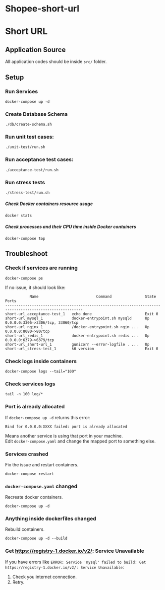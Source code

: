 # Shopee-short-url
# Short URL

## Application Source
All application codes should be inside `src/` folder.

## Setup
### Run Services
```
docker-compose up -d
```

### Create Database Schema
```
./db/create-schema.sh
```

### Run unit test cases:
```
./unit-test/run.sh
```

### Run acceptance test cases:
```
./acceptance-test/run.sh
```

### Run stress tests
```
./stress-test/run.sh
```
##### Check Docker containers resource usage
```
docker stats
```
##### Check processes and their CPU time inside Docker containers
```
docker-compose top
```

## Troubleshoot
### Check if services are running
```
docker-compose ps
```
If no issue, it should look like:
```
           Name                          Command               State                  Ports
---------------------------------------------------------------------------------------------------------
short-url_acceptance-test_1   echo done                        Exit 0
short-url_mysql_1             docker-entrypoint.sh mysqld      Up       0.0.0.0:3306->3306/tcp, 33060/tcp
short-url_nginx_1             /docker-entrypoint.sh ngin ...   Up       0.0.0.0:8080->80/tcp
short-url_redis_1             docker-entrypoint.sh redis ...   Up       0.0.0.0:6379->6379/tcp
short-url_short-url_1         gunicorn --error-logfile . ...   Up
short-url_stress-test_1       k6 version                       Exit 0
```

### Check logs inside containers
```
docker-compose logs --tail="100"
```

### Check services logs
```
tail -n 100 log/*
```

### Port is already allocated
If `docker-compose up -d` returns this error:
```
Bind for 0.0.0.0:XXXX failed: port is already allocated
```
Means another service is using that port in your machine.  
Edit `docker-compose.yaml` and change the mapped port to something else.

### Services crashed
Fix the issue and restart containers.
```
docker-compose restart
```

### `docker-compose.yaml` changed
Recreate docker containers.
```
docker-compose up -d
```

### Anything inside dockerfiles changed
Rebuild containers.
```
docker-compose up -d --build
```

### Get https://registry-1.docker.io/v2/: Service Unavailable
If you have errors like `ERROR: Service 'mysql' failed to build: Get https://registry-1.docker.io/v2/: Service Unavailable`:
1. Check you internet connection.
2. Retry.
